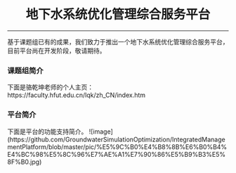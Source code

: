 <h1 align="center">地下水系统优化管理综合服务平台</h1>
<hr>

基于课题组已有的成果，我们致力于推出一个地下水系统优化管理综合服务平台，目前平台尚在开发阶段，敬请期待。

<h3>课题组简介</h3>
下面是骆乾坤老师的个人主页：https://faculty.hfut.edu.cn/lqk/zh_CN/index.htm
<h3>平台简介</h3>
下面是平台的功能支持简介。
![image](https://github.com/GroundwaterSimulationOptimization/IntegratedManagementPlatform/blob/master/pic/%E5%9C%B0%E4%B8%8B%E6%B0%B4%E4%BC%98%E5%8C%96%E7%AE%A1%E7%90%86%E5%B9%B3%E5%8F%B0.jpg)
